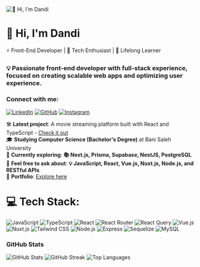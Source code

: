 ![👋 Hi, I'm Dandi](https://user-images.githubusercontent.com/10498744/210012254-234538ff-d198-48aa-8964-37e6fd45d227.gif)

# 👋 Hi, I'm Dandi  
⚡ Front-End Developer | 🚀 Tech Enthusiast | 🌱 Lifelong Learner  

### **💡 Passionate front-end developer with full-stack experience, focused on creating scalable web apps and optimizing user experience.**

### **Connect with me:**
[![LinkedIn](https://img.shields.io/badge/LinkedIn-0077B5?style=for-the-badge&logo=linkedin&logoColor=white)](https://www.linkedin.com/in/dandnirv)
[![GitHub](https://img.shields.io/badge/GitHub-100000?style=for-the-badge&logo=github&logoColor=white)](https://github.com/dandnirv7)
[![Instagram](https://img.shields.io/badge/Instagram-E4405F?style=for-the-badge&logo=instagram&logoColor=white)](https://www.instagram.com/dandnirv)

🛠️ **Latest project**: A movie streaming platform built with React and TypeScript - [Check it out](https://night-movie-ten.vercel.app/)  
🎓 **Studying Computer Science (Bachelor's Degree)** at Bani Saleh University  
🧠 **Currently exploring**: **📚 Next.js, Prisma, Supabase, NestJS, PostgreSQL**  
💬 **Feel free to ask about**: **💡 JavaScript, React, Vue.js, Nuxt.js, Node.js, and RESTful APIs**  
🔗 **Portfolio**: [Explore here](https://dandnirv-portfolio.vercel.app/)

# 💻 **Tech Stack**:
![JavaScript](https://img.shields.io/badge/JavaScript-F7DF1C?logo=javascript&logoColor=white)
![TypeScript](https://img.shields.io/badge/TypeScript-3178C6?logo=typescript&logoColor=white)
![React](https://img.shields.io/badge/React-20232A?logo=react&logoColor=61DAFB)
![React Router](https://img.shields.io/badge/React_Router-D0011B?logo=react-router&logoColor=white)
![React Query](https://img.shields.io/badge/React_Query-FF4154?logo=react-query&logoColor=white)
![Vue.js](https://img.shields.io/badge/Vue.js-35495E?logo=vue.js&logoColor=4FC08D)
![Nuxt.js](https://img.shields.io/badge/Nuxt.js-00C58E?logo=nuxt.js&logoColor=white)
![Tailwind CSS](https://img.shields.io/badge/Tailwind_CSS-38B2AC?logo=tailwind-css&logoColor=white)
![Node.js](https://img.shields.io/badge/Node.js-8CC84B?logo=node.js&logoColor=white)
![Express](https://img.shields.io/badge/Express-000000?logo=express&logoColor=white)
![Sequelize](https://img.shields.io/badge/Sequelize-2D3748?logo=sequelize&logoColor=white)
![MySQL](https://img.shields.io/badge/MySQL-4479A1?logo=mysql&logoColor=white)

### **GitHub Stats**
![GitHub Stats](https://github-readme-stats.vercel.app/api?username=dandnirv7&theme=react&hide_title=false&hide_rank=false&show_icons=false&include_all_commits=false&count_private=true&line_height=23)
![GitHub Streak](https://streak-stats.demolab.com/?user=dandnirv7&theme=react&hide_border=false&date_format=M+j%5B%2C+Y%5D&mode=daily&hide_total_contributions=false&hide_current_streak=false&hide_longest_streak=false&card_height=200)
![Top Languages](https://github-readme-stats.vercel.app/api/top-langs?username=dandnirv7&theme=react&hide_title=false&layout=compact&langs_count=6&hide_progress=false&card_width=400)
